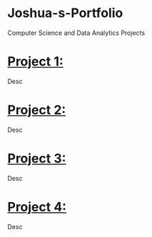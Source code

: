 # Joshua-s-Portfolio
Computer Science and Data Analytics Projects

# [Project 1: ]()

Desc

# [Project 2: ]()

Desc

# [Project 3: ]()

Desc

# [Project 4: ]()

Desc
